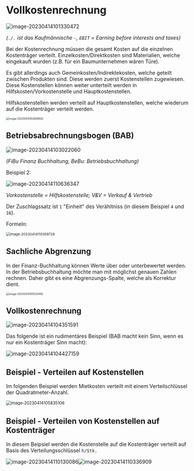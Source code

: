 # Vollkostenrechnung

![image-20230414101330472](res/Kostenrechnung/image-20230414101330472.png)

*(`./.` ist das Kaufmännische `-`, `EBIT` = Earning before interests and taxes)*

Bei der Kostenrechnung müssen die gesamt Kosten auf die einzelnen Kostenträger verteilt. Einzelkosten/Direktkosten sind Materialien, welche eingekauft wurden (z.B. für ein Baumunternehmen wären Türe). 

Es gibt allerdings auch Gemeinkosten/Indirektekosten, welche geteilt zwischen Produkten sind. Diese werden zuerst Kostenstellen zugewiesen. Diese Kostenstellen können weiter unterteilt werden in Hilfskosten/Vorkostenstelle und Hauptkostenstellen. 

Hilfskostenstellen werden verteilt auf Hauptkostenstellen, welche wiederum auf die Kostenträger verteilt werden.

<img src="res/Kostenrechnung/image-20230414102808942.png" alt="image-20230414102808942" style="zoom:50%;" />

## Betriebsabrechnungsbogen (BAB)

![image-20230414103022060](res/Kostenrechnung/image-20230414103022060.png)

*(FiBu Finanz Buchhaltung, BeBu: Betriebsbuchhaltung)*

Beispiel 2:

![image-20230414110636347](res/Kostenrechnung/image-20230414110636347.png)

*Vorkostenstelle = Hilfskostenstelle; V&V = Verkauf & Vertrieb*

Der Zuschlagssatz ist `1` "Einheit" des Verähltniss (in diesem Beispiel `4` und `16`).

Formeln:

<img src="res/Kostenrechnung/image-20230414110359728.png" alt="image-20230414110359728" style="zoom:67%;" />

## Sachliche Abgrenzung

In der Finanz-Buchhaltung können Werte über oder unterbewertet werden. In der Betriebsbuchhaltung möchte man mit möglichst genauen Zahlen rechnen. Daher gibt es eine Abgrenzungs-Spalte, welche als Korrektur dient.

<img src="res/Kostenrechnung/image-20230414105520492.png" alt="image-20230414105520492" style="zoom:50%;" />

## Vollkostenrechnung

![image-20230414104351591](res/Kostenrechnung/image-20230414104351591.png)

Das folgende ist ein rudimentäres Beispiel (BAB macht kein Sinn, wenn es nur ein Kostenträger Sinn macht):

![image-20230414104427159](res/Kostenrechnung/image-20230414104427159.png)

## Beispiel - Verteilen auf Kostenstellen

Im folgenden Beispiel werden Mietkosten verteilt mit einem Verteilschlüssel der Quadratmeter-Anzahl.

<img src="res/Kostenrechnung/image-20230414105835106.png" alt="image-20230414105835106" style="zoom: 80%;" />

## Beispiel - Verteilen von Kostenstellen auf Kostenträger

In diesem Beipsiel werden die Kostenstelle auf die Kostenträger verteilt auf Basis des Verteilungsschlüssel `h/Stk.`

![image-20230414110130086](res/Kostenrechnung/image-20230414110130086.png)![image-20230414110336909](res/Kostenrechnung/image-20230414110336909.png)




